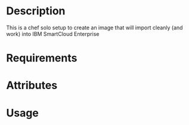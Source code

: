 Description
===========

This is a chef solo setup to create an image that will import cleanly (and work) into IBM SmartCloud Enterprise

Requirements
============

Attributes
==========

Usage
=====

